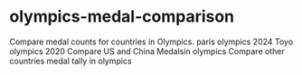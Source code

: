 # olympics-medal-comparison
Compare medal counts for countries in Olympics.
paris olympics 2024
Toyo olympics 2020
Compare US and China Medalsin olympics
Compare other countries medal tally in olympics
